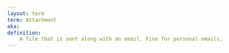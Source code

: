 ```yaml
---
layout: term
term: Attachment
aka:
definition:
    A file that is sent along with an email. Fine for personal emails, but should be avoided in most marketing campaigns for security purposes. Frequently abused by spammers and malicious actors who send viruses via attachments.
---
```

  